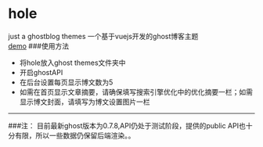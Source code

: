 # hole
just a ghostblog themes 一个基于vuejs开发的ghost博客主题  
[demo](https://bitibiti.com)
###使用方法
* 将hole放入ghost themes文件夹中
* 开启ghostAPI
* 在后台设置每页显示博文数为5
* 如需在首页显示文章摘要，请确保填写搜索引擎优化中的优化摘要一栏；如需显示博文封面，请填写为博文设置图片一栏

---
###注：
目前最新ghost版本为0.7.8,API仍处于测试阶段，提供的public API也十分有限，所以一些数据仍保留后端渲染。。

